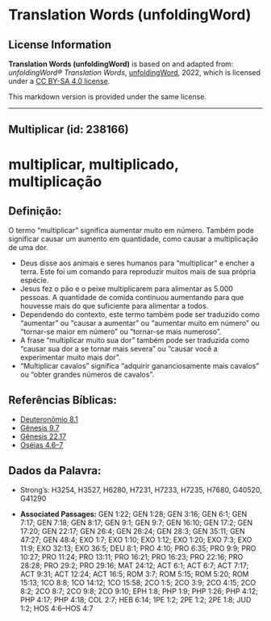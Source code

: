 # Translation Words (unfoldingWord)

## License Information

**Translation Words (unfoldingWord)** is based on and adapted from: _unfoldingWord® Translation Words_, [unfoldingWord](https://unfoldingword.org/utw), 2022, which is licensed under a [CC BY-SA 4.0 license](https://creativecommons.org/licenses/by-sa/4.0/legalcode.en).

This markdown version is provided under the same license.



--------------------------------

## Multiplicar (id: 238166)

multiplicar, multiplicado, multiplicação
========================================

Definição:
----------

O termo “multiplicar” significa aumentar muito em número. Também pode significar causar um aumento em quantidade, como causar a multiplicação de uma dor.

* Deus disse aos animais e seres humanos para “multiplicar” e encher a terra. Este foi um comando para reproduzir muitos mais de sua própria espécie.
* Jesus fez o pão e o peixe multiplicarem para alimentar as 5\.000 pessoas. A quantidade de comida continuou aumentando para que houvesse mais do que suficiente para alimentar a todos.
* Dependendo do contexto, este termo também pode ser traduzido como “aumentar” ou “causar a aumentar” ou “aumentar muito em número” ou “tornar\-se maior em número” ou “tornar\-se mais numeroso”.
* A frase “multiplicar muito sua dor” também pode ser traduzida como “causar sua dor a se tornar mais severa” ou “causar você a experimentar muito mais dor”.
* “Multiplicar cavalos” significa “adquirir gananciosamente mais cavalos” ou “obter grandes números de cavalos”.

Referências Bíblicas:
---------------------

* [Deuteronômio 8\.1](https://ref.ly/Deut8:1)
* [Gênesis 9\.7](https://ref.ly/Gen9:7)
* [Gênesis 22\.17](https://ref.ly/Gen22:17)
* [Oséias 4\.6–7](https://ref.ly/Hos4:6-Hos4:7)

Dados da Palavra:
-----------------

* Strong’s: H3254, H3527, H6280, H7231, H7233, H7235, H7680, G40520, G41290

* **Associated Passages:** GEN 1:22; GEN 1:28; GEN 3:16; GEN 6:1; GEN 7:17; GEN 7:18; GEN 8:17; GEN 9:1; GEN 9:7; GEN 16:10; GEN 17:2; GEN 17:20; GEN 22:17; GEN 26:4; GEN 26:24; GEN 28:3; GEN 35:11; GEN 47:27; GEN 48:4; EXO 1:7; EXO 1:10; EXO 1:12; EXO 1:20; EXO 7:3; EXO 11:9; EXO 32:13; EXO 36:5; DEU 8:1; PRO 4:10; PRO 6:35; PRO 9:9; PRO 10:27; PRO 11:24; PRO 13:11; PRO 16:21; PRO 16:23; PRO 22:16; PRO 28:28; PRO 29:2; PRO 29:16; MAT 24:12; ACT 6:1; ACT 6:7; ACT 7:17; ACT 9:31; ACT 12:24; ACT 16:5; ROM 3:7; ROM 5:15; ROM 5:20; ROM 15:13; 1CO 8:8; 1CO 14:12; 1CO 15:58; 2CO 1:5; 2CO 3:9; 2CO 4:15; 2CO 8:2; 2CO 8:7; 2CO 9:8; 2CO 9:10; EPH 1:8; PHP 1:9; PHP 1:26; PHP 4:12; PHP 4:17; PHP 4:18; COL 2:7; HEB 6:14; 1PE 1:2; 2PE 1:2; 2PE 1:8; JUD 1:2; HOS 4:6–HOS 4:7

